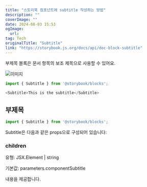 ```yaml
---
title: "스토리북 컴포넌트에 subtitle 작성하는 방법"
description: ""
coverImage: ""
date: 2024-08-03 15:53
ogImage: 
  url: 
tag: Tech
originalTitle: "Subtitle"
link: "https://storybook.js.org/docs/api/doc-block-subtitle"
---
```





부제목 블록은 문서 항목의 보조 제목으로 사용할 수 있어요.

![이미지](/assets/img/Subtitle_0.png)

```js
import { Subtitle } from '@storybook/blocks';

<Subtitle>This is the subtitle</Subtitle>
```

## 부제목



```js
import { Subtitle } from '@storybook/blocks';
```

Subtitle은 다음과 같은 props으로 구성되어 있습니다:

### children

유형: JSX.Element | string




기본값: parameters.componentSubtitle

내용을 제공합니다.